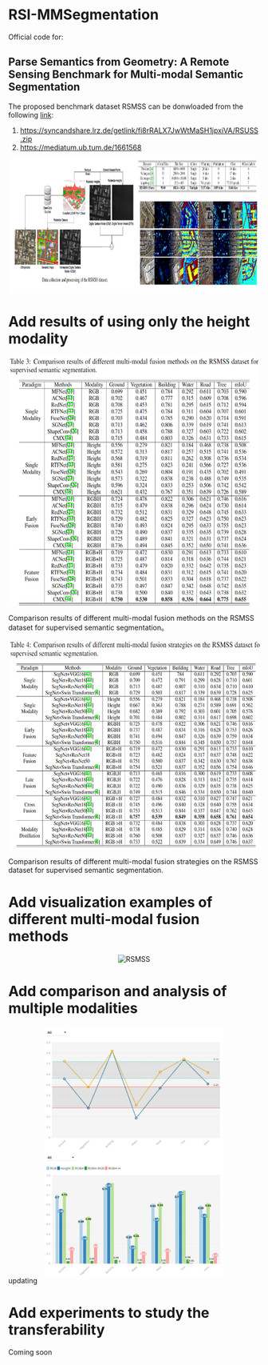 # RSI-MMSegmentation

Official code for:
## Parse Semantics from Geometry: A Remote Sensing Benchmark for Multi-modal Semantic Segmentation

The proposed benchmark dataset RSMSS can be donwloaded from the following [link](https://syncandshare.lrz.de/getlink/fi8rRALX7JwWtMaSH1jpxiVA/RSUSS.zip):
1. https://syncandshare.lrz.de/getlink/fi8rRALX7JwWtMaSH1jpxiVA/RSUSS.zip
2. https://mediatum.ub.tum.de/1661568
<div  align="center">    
 <img src="resources/RSMSS.png" width = "990" height = "270" alt="RSMSS" align=center />
</div>


# Add results of using only the height modality

<div  align="center">    
 <img src="resources/res1.png" width = "613" height = "500" alt="RSMSS" align=center />
</div>

Comparison results of different multi-modal fusion methods on the RSMSS dataset for supervised semantic segmentation。

<div  align="center">    
 <img src="resources/res2.png" width = "620" height = "422" alt="RSMSS" align=center />
</div>

Comparison results of different multi-modal fusion strategies on the RSMSS dataset for supervised semantic segmentation.

# Add visualization examples of different multi-modal fusion methods

<div  align="center">    
 <img src="resources/vis1.png" width = "980" height = "420" alt="RSMSS" align=center />
</div>


# Add comparison and analysis of multiple modalities
<center  class="half">    
<a href="https://public.flourish.studio/visualisation/10968749/">
 <img src="resources/bar.png" width = "362" height = "250" alt="RSMSS" align=center />
 </a><a href="https://public.flourish.studio/visualisation/11006073/">
 <img src="resources/anay.png" width = "362" height = "250" alt="RSMSS" align=center />
 </a>
 
</center>
updating

# Add experiments to study the transferability
Coming soon
